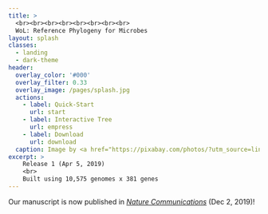 ```yaml
---
title: >
  <br><br><br><br><br><br><br><br>
  WoL: Reference Phylogeny for Microbes
layout: splash
classes:
  - landing
  - dark-theme
header:
  overlay_color: '#000'
  overlay_filter: 0.33
  overlay_image: /pages/splash.jpg
  actions:
    - label: Quick-Start
      url: start
    - label: Interactive Tree
      url: empress
    - label: Download
      url: download
  caption: Image by <a href="https://pixabay.com/photos/?utm_source=link-attribution&amp;utm_medium=referral&amp;utm_campaign=image&amp;utm_content=931706">Free-Photos</a> from <a href="https://pixabay.com/?utm_source=link-attribution&amp;utm_medium=referral&amp;utm_campaign=image&amp;utm_content=931706">Pixabay</a>
excerpt: >
    Release 1 (Apr 5, 2019)
    <br>
    Built using 10,575 genomes x 381 genes
---
```


Our manuscript is now published in [_Nature Communications_](https://www.nature.com/articles/s41467-019-13443-4) (Dec 2, 2019)!
